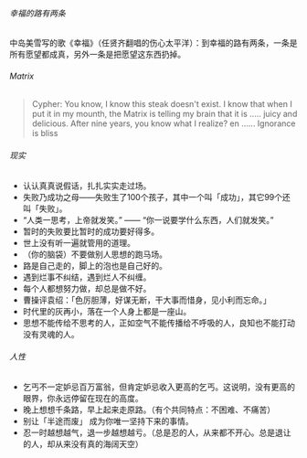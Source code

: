 

###### 幸福的路有两条

中岛美雪写的歌《幸福》（任贤齐翻唱的伤心太平洋）：到幸福的路有两条，一条是所有愿望都成真，另外一条是把愿望这东西扔掉。

<!-- more -->

###### Matrix

> Cypher: You know, I know this steak doesn't exist. I know that when I put it in my mounth, the Matrix is telling my brain that it is ..... juicy and delicious. After nine years, you know what I realize? en ...... Ignorance is bliss

###### 现实

- 认认真真说假话，扎扎实实走过场。
- 失败乃成功之母——失败生了100个孩子，其中一个叫「成功」，其它99个还叫「失败」。
- “人类一思考，上帝就发笑。” —— “你一说要学什么东西，人们就发笑。”
- 暂时的失败要比暂时的成功要好得多。
- 世上没有听一遍就管用的道理。
- （你的脑袋）不要做别人思想的跑马场。
- 路是自己走的，脚上的泡也是自己好的。
- 遇到烂事不纠结，遇到烂人不纠缠。
- 每个人都想努力做，却总是做不好。
- 曹操评袁绍：「色厉胆薄，好谋无断，干大事而惜身，见小利而忘命。」
- 时代里的灰再小，落在一个人身上都是一座山。
- 思想不能传给不思考的人，正如空气不能传播给不呼吸的人，良知也不能打动没有灵魂的人。



###### 人性

- 乞丐不一定妒忌百万富翁，但肯定妒忌收入更高的乞丐。这说明，没有更高的眼界，你永远停留在现在的高度。
- 晚上想想千条路，早上起来走原路。（有个共同特点：不困难、不痛苦）
- 别让「半途而废」 成为你唯一坚持下来的事情。
- 忍一时越想越气，退一步越想越亏。（总是忍的人，从来都不开心。总是退让的人，却从来没有真的海阔天空）